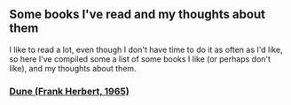 ## Some books I've read and my thoughts about them

I like to read a lot, even though I don't have time to do it as often as I'd like, so here I've compiled some a list of some books I like (or perhaps don't like), and my thoughts about them.

<h3><a href="[url](https://www.moustafa.io/books/Dune)">Dune (Frank Herbert, 1965)</a></h3>